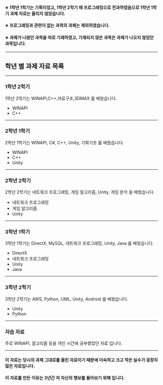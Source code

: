 #### ※ 1학년 1학기는 기획이었고, 1학년 2학기 때 프로그래밍으로 전과하였음으로 1학년 1학기 과제 자료는 올리지 않았습니다.
#### ※ 프로그래밍과 관련이 없는 과목의 과제는 제외하였습니다.  
#### ※ 과제가 나왔던 과목을 따로 기재하였고, 기재되지 않은 과목은 과제가 나오지 않았던 과목입니다.  
  
---------------------------------------------------------------------------------------------------  
  
## 학년 별 과제 자료 목록  
---------------------------------------------------------------------------------------------------  
  
### 1학년 2학기
  
1학년 2학기는 WINAPI,C++,자료구조,3DMAX 를 배웠습니다.  
  
- WINAPI  
- C++
  
---------------------------------------------------------------------------------------------------  
  
### 2학년 1학기  
  
2학년 1학기는 WINAPI, C#, C++, Unity, 기획기초 를 배웠습니다.  
  
- WINAPI  
- C++
- Unity
  
---------------------------------------------------------------------------------------------------  
  
### 2학년 2학기  
  
2학년 2학기는 네트워크 프로그래밍, 게임 알고리즘, Unity, 게임 분석 을 배웠습니다.  
  
- 네트워크 프로그래밍  
- 게임 알고리즘  
- Unity  
  
---------------------------------------------------------------------------------------------------  
  
### 3학년 1학기  
  
3학년 1학기는 DirectX, MySQL, 네트워크 프로그래밍, Unity, Java 를 배웠습니다.  
  
- DirectX  
- 네트워크 프로그래밍  
- Unity  
- Java  
  
---------------------------------------------------------------------------------------------------  
  
### 3학년 2학기    
  
3학년 2학기는 AWS, Python, UML, Unity, Android 를 배웠습니다.  
  
- Unity  
- Python  
  
---------------------------------------------------------------------------------------------------  
  
### 자습 자료  
  
주로 WINAPI, 알고리즘 등을 개인 시간에 공부했었던 자료 입니다.  
  
---------------------------------------------------------------------------------------------------  
  
#### 이 자료는 당시의 과제 그대로를 올린 자료이기 때문에 미숙하고 크고 작은 실수가 굉장히 많은 자료입니다.  
#### 이 자료를 만든 이유는 3년간 저 자신의 행보를 돌아보기 위해 입니다.  
